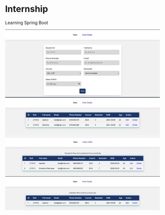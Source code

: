 # Internship

Learning Spring Boot

![img.png](snapshots/img.png)
![img_1.png](snapshots/img_1.png)
![img_2.png](snapshots/img_2.png)
![img.png](snapshots/img_4.png)